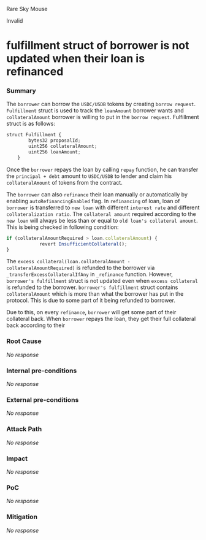 Rare Sky Mouse

Invalid

# fulfillment struct of borrower is not updated when their loan is refinanced

### Summary

The `borrower` can borrow the `USDC/USDB` tokens by creating `borrow request`. `Fulfillment` struct is used to track the `loanAmount` borrower wants and `collateralAmount` borrower is willing to put in the `borrow request`. Fulfillment struct is as follows:

```js
struct Fulfillment {
        bytes32 proposalId;
        uint256 collateralAmount;
        uint256 loanAmount;
    }
```

Once the `borrower` repays the loan by calling `repay` function, he can transfer the `principal + debt` amount to `USDC/USDB` to lender and claim his `collateralAmount` of tokens from the contract.

The `borrower` can also `refinance` their loan manually or automatically by enabling `autoRefinancingEnabled` flag. In `refinancing` of loan, loan of `borrower` is transferred to `new loan` with different `interest rate` and different `collateralization ratio`. The `collateral amount` required according to the `new loan` will always be less than or equal to `old loan's collateral amount`. This is being checked in following condition:
```js
if (collateralAmountRequired > loan.collateralAmount) {
            revert InsufficientCollateral();
}
```
The `excess collateral(loan.collateralAmount - collateralAmountRequired)` is refunded to the borrower via `_transferExcessCollateralIfAny` in `_refinance` function. However, `borrower's fulfillment` struct is not updated even when `excess collateral` is refunded to the borrower. `borrower's fulfillment` struct contains `collateralAmount` which is more than what the borrower has put in the protocol. This is due to some part of it being refunded to borrower. 

Due to this, on every `refinance`, `borrower` will get some part of their collateral back. When `borrower` repays the loan, they get their full collateral back according to their 

### Root Cause

_No response_

### Internal pre-conditions

_No response_

### External pre-conditions

_No response_

### Attack Path

_No response_

### Impact

_No response_

### PoC

_No response_

### Mitigation

_No response_